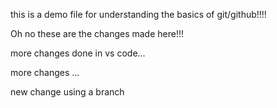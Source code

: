this is a demo file for understanding the basics of git/github!!!!

Oh no these are the changes made here!!!


more changes done in vs code...

more changes ...

new change using a branch